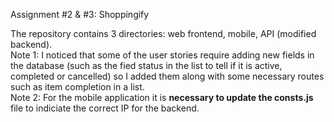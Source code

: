 Assignment #2 & #3: Shoppingify

The repository contains 3 directories: web frontend, mobile, API (modified backend).<br />
Note 1: I noticed that some of the user stories require adding new fields in the database (such as the fied status in the list to tell if it is active, completed or cancelled) so I added them along with some necessary routes such as item completion in a list.<br />
Note 2: For the mobile application it is **necessary to update the consts.js** file to indiciate the correct IP for the backend.
